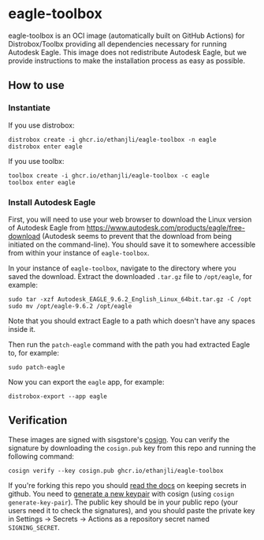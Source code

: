 # eagle-toolbox

eagle-toolbox is an OCI image (automatically built on GitHub Actions) for Distrobox/Toolbx providing all dependencies necessary for running Autodesk Eagle. This image does not redistribute Autodesk Eagle, but we provide instructions to make the installation process as easy as possible.

## How to use

### Instantiate

If you use distrobox:

```
distrobox create -i ghcr.io/ethanjli/eagle-toolbox -n eagle
distrobox enter eagle
```

If you use toolbx:

```
toolbox create -i ghcr.io/ethanjli/eagle-toolbox -c eagle
toolbox enter eagle
```

### Install Autodesk Eagle

First, you will need to use your web browser to download the Linux version of Autodesk Eagle from <https://www.autodesk.com/products/eagle/free-download> (Autodesk seems to prevent that the download from being initiated on the command-line). You should save it to somewhere accessible from within your instance of `eagle-toolbox`.

In your instance of `eagle-toolbox`, navigate to the directory where you saved the download. Extract the downloaded `.tar.gz` file to `/opt/eagle`, for example:

```
sudo tar -xzf Autodesk_EAGLE_9.6.2_English_Linux_64bit.tar.gz -C /opt
sudo mv /opt/eagle-9.6.2 /opt/eagle
```

Note that you should extract Eagle to a path which doesn't have any spaces inside it.

Then run the `patch-eagle` command with the path you had extracted Eagle to, for example:

```
sudo patch-eagle
```

Now you can export the `eagle` app, for example:

```
distrobox-export --app eagle
```

## Verification

These images are signed with sisgstore's [cosign](https://docs.sigstore.dev/cosign/overview/). You can verify the signature by downloading the `cosign.pub` key from this repo and running the following command:

```
cosign verify --key cosign.pub ghcr.io/ethanjli/eagle-toolbox
```

If you're forking this repo you should [read the docs](https://docs.github.com/en/actions/security-guides/encrypted-secrets) on keeping secrets in github. You need to [generate a new keypair](https://docs.sigstore.dev/cosign/overview/) with cosign (using `cosign generate-key-pair`). The public key should be in your public repo (your users need it to check the signatures), and you should paste the private key in Settings -> Secrets -> Actions as a repository secret named `SIGNING_SECRET`.
